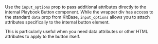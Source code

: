 Use the `input_options` prop to pass additional attributes directly to the internal Playbook Button component. While the wrapper div has access to the standard `data` prop from KitBase, `input_options` allows you to attach attributes specifically to the internal button element.

This is particularly useful when you need data attributes or other HTML attributes to apply to the button itself.